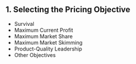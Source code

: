 ## 1. Selecting the Pricing Objective

- Survival 
- Maximum Current Profit
- Maximum Market Share
- Maximum Market Skimming
- Product-Quality Leadership
- Other Objectives
